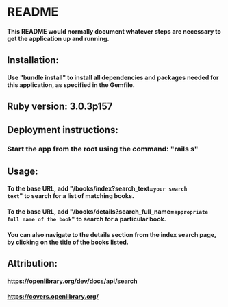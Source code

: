 # README
#### This README would normally document whatever steps are necessary to get the application up and running.

## Installation:
#### Use "bundle install" to install all dependencies and packages needed for this application, as specified in the Gemfile.

## Ruby version: 3.0.3p157

## Deployment instructions:
### Start the app from the root using the command: "rails s"

## Usage:
#### To the base URL, add "/books/index?search_text=<code>your search text</code>" to search for a list of matching books.
#### To the base URL, add "/books/details?search_full_name=<code>appropriate full name of the book</code>" to search for a particular book.
#### You can also navigate to the details section from the index search page, by clicking on the title of the books listed.

## Attribution: 
#### https://openlibrary.org/dev/docs/api/search
#### https://covers.openlibrary.org/
